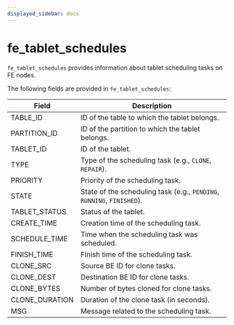 ```yaml
---
displayed_sidebar: docs
---
```


# fe_tablet_schedules

`fe_tablet_schedules` provides information about tablet scheduling tasks on FE nodes.

The following fields are provided in `fe_tablet_schedules`:

| **Field**       | **Description**                                              |
| --------------- | ------------------------------------------------------------ |
| TABLE_ID        | ID of the table to which the tablet belongs.                 |
| PARTITION_ID    | ID of the partition to which the tablet belongs.             |
| TABLET_ID       | ID of the tablet.                                            |
| TYPE            | Type of the scheduling task (e.g., `CLONE`, `REPAIR`).       |
| PRIORITY        | Priority of the scheduling task.                             |
| STATE           | State of the scheduling task (e.g., `PENDING`, `RUNNING`, `FINISHED`). |
| TABLET_STATUS   | Status of the tablet.                                        |
| CREATE_TIME     | Creation time of the scheduling task.                        |
| SCHEDULE_TIME   | Time when the scheduling task was scheduled.                 |
| FINISH_TIME     | Finish time of the scheduling task.                          |
| CLONE_SRC       | Source BE ID for clone tasks.                                |
| CLONE_DEST      | Destination BE ID for clone tasks.                           |
| CLONE_BYTES     | Number of bytes cloned for clone tasks.                      |
| CLONE_DURATION  | Duration of the clone task (in seconds).                     |
| MSG             | Message related to the scheduling task.                      |
